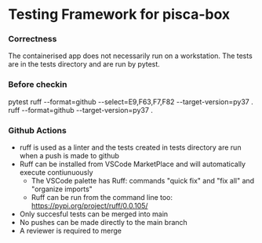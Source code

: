 # Testing Framework for pisca-box

### Correctness

The containerised app does not necessarily run on a workstation. 
The tests are in the tests directory and are run by pytest.


### Before checkin
pytest
ruff --format=github --select=E9,F63,F7,F82 --target-version=py37 .
ruff --format=github --target-version=py37 .

### Github Actions
- ruff is used as a linter and the tests created in tests directory are run when a push is made to github
- Ruff can be installed from VSCode MarketPlace and will automatically execute contiunuously
  - The VSCode palette has Ruff: commands "quick fix" and "fix all" and "organize imports"
  - Ruff can be run from the command line too: https://pypi.org/project/ruff/0.0.105/ 
- Only succesful tests can be merged into main
- No pushes can be made directly to the main branch
- A reviewer is required to merge